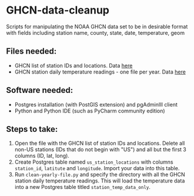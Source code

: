 # GHCN-data-cleanup
Scripts for manipulating the NOAA GHCN data set to be in desirable format with fields including station name, county, state, date, temperature, geom

## Files needed:
* GHCN list of station IDs and locations. Data [here](ftp://ftp.ncdc.noaa.gov/pub/data/ghcn/daily/ghcnd-stations.txt)
* GHCN station daily temperature readings - one file per year. Data [here](ftp://ftp.ncdc.noaa.gov/pub/data/ghcn/daily/by_year/)

## Software needed:
* Postgres installation (with PostGIS extension) and pgAdminIII client
* Python and Python IDE (such as PyCharm community edition)

## Steps to take:
1. Open the file with the GHCN list of station IDs and locations. Delete all non-US stations (IDs that do not begin with "US") and all but the first 3 columns (ID, lat, long).
2. Create Postgres table named `us_station_locations` with columns `station_id`, `latitute` and `longitude`. Import your data into this table.
3. Run `clean-yearly-file.py` and specify the directory with all the GHCN station daily temperature readings. This will load the temperature data into a new Postgres table titled `station_temp_data_only`.
